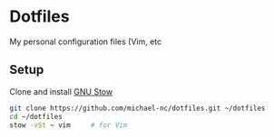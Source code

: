 # Dotfiles
My personal configuration files (Vim, etc

## Setup
Clone and install [GNU Stow](https://www.gnu.org/software/stow/)
```bash
git clone https://github.com/michael-nc/dotfiles.git ~/dotfiles
cd ~/dotfiles
stow -vSt ~ vim     # for Vim
